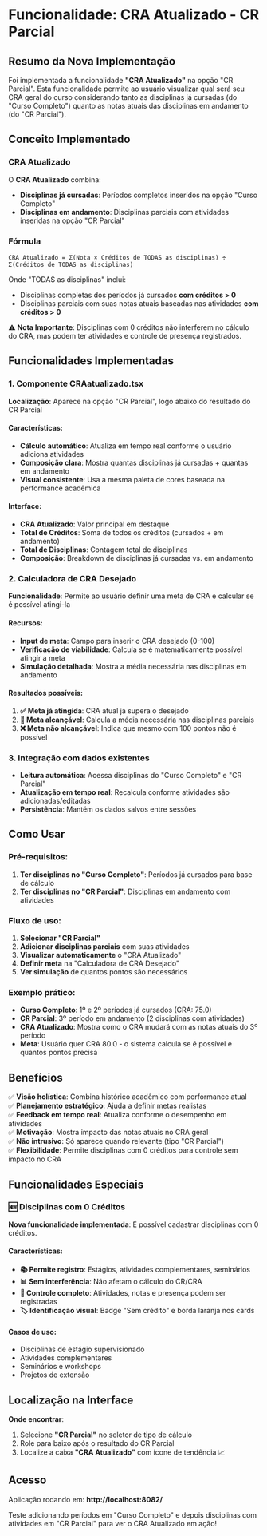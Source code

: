# Funcionalidade: CRA Atualizado - CR Parcial

## Resumo da Nova Implementação

Foi implementada a funcionalidade **"CRA Atualizado"** na opção "CR Parcial". Esta funcionalidade permite ao usuário visualizar qual será seu CRA geral do curso considerando tanto as disciplinas já cursadas (do "Curso Completo") quanto as notas atuais das disciplinas em andamento (do "CR Parcial").

## Conceito Implementado

### CRA Atualizado
O **CRA Atualizado** combina:
- **Disciplinas já cursadas**: Períodos completos inseridos na opção "Curso Completo"
- **Disciplinas em andamento**: Disciplinas parciais com atividades inseridas na opção "CR Parcial"

### Fórmula
```
CRA Atualizado = Σ(Nota × Créditos de TODAS as disciplinas) ÷ Σ(Créditos de TODAS as disciplinas)
```

Onde "TODAS as disciplinas" inclui:
- Disciplinas completas dos períodos já cursados **com créditos > 0**
- Disciplinas parciais com suas notas atuais baseadas nas atividades **com créditos > 0**

**⚠️ Nota Importante**: Disciplinas com 0 créditos não interferem no cálculo do CRA, mas podem ter atividades e controle de presença registrados.

## Funcionalidades Implementadas

### 1. Componente CRAatualizado.tsx
**Localização**: Aparece na opção "CR Parcial", logo abaixo do resultado do CR Parcial

#### Características:
- **Cálculo automático**: Atualiza em tempo real conforme o usuário adiciona atividades
- **Composição clara**: Mostra quantas disciplinas já cursadas + quantas em andamento
- **Visual consistente**: Usa a mesma paleta de cores baseada na performance acadêmica

#### Interface:
- **CRA Atualizado**: Valor principal em destaque
- **Total de Créditos**: Soma de todos os créditos (cursados + em andamento)
- **Total de Disciplinas**: Contagem total de disciplinas
- **Composição**: Breakdown de disciplinas já cursadas vs. em andamento

### 2. Calculadora de CRA Desejado
**Funcionalidade**: Permite ao usuário definir uma meta de CRA e calcular se é possível atingi-la

#### Recursos:
- **Input de meta**: Campo para inserir o CRA desejado (0-100)
- **Verificação de viabilidade**: Calcula se é matematicamente possível atingir a meta
- **Simulação detalhada**: Mostra a média necessária nas disciplinas em andamento

#### Resultados possíveis:
1. **✅ Meta já atingida**: CRA atual já supera o desejado
2. **🎯 Meta alcançável**: Calcula a média necessária nas disciplinas parciais
3. **❌ Meta não alcançável**: Indica que mesmo com 100 pontos não é possível

### 3. Integração com dados existentes
- **Leitura automática**: Acessa disciplinas do "Curso Completo" e "CR Parcial"
- **Atualização em tempo real**: Recalcula conforme atividades são adicionadas/editadas
- **Persistência**: Mantém os dados salvos entre sessões

## Como Usar

### Pré-requisitos:
1. **Ter disciplinas no "Curso Completo"**: Períodos já cursados para base de cálculo
2. **Ter disciplinas no "CR Parcial"**: Disciplinas em andamento com atividades

### Fluxo de uso:
1. **Selecionar "CR Parcial"**
2. **Adicionar disciplinas parciais** com suas atividades
3. **Visualizar automaticamente** o "CRA Atualizado"
4. **Definir meta** na "Calculadora de CRA Desejado"
5. **Ver simulação** de quantos pontos são necessários

### Exemplo prático:
- **Curso Completo**: 1º e 2º períodos já cursados (CRA: 75.0)
- **CR Parcial**: 3º período em andamento (2 disciplinas com atividades)
- **CRA Atualizado**: Mostra como o CRA mudará com as notas atuais do 3º período
- **Meta**: Usuário quer CRA 80.0 - o sistema calcula se é possível e quantos pontos precisa

## Benefícios

✅ **Visão holística**: Combina histórico acadêmico com performance atual  
✅ **Planejamento estratégico**: Ajuda a definir metas realistas  
✅ **Feedback em tempo real**: Atualiza conforme o desempenho em atividades  
✅ **Motivação**: Mostra impacto das notas atuais no CRA geral  
✅ **Não intrusivo**: Só aparece quando relevante (tipo "CR Parcial")  
✅ **Flexibilidade**: Permite disciplinas com 0 créditos para controle sem impacto no CRA

## Funcionalidades Especiais

### 🆕 Disciplinas com 0 Créditos
**Nova funcionalidade implementada**: É possível cadastrar disciplinas com 0 créditos.

#### Características:
- **📚 Permite registro**: Estágios, atividades complementares, seminários
- **📊 Sem interferência**: Não afetam o cálculo do CR/CRA
- **🎯 Controle completo**: Atividades, notas e presença podem ser registradas
- **🏷️ Identificação visual**: Badge "Sem crédito" e borda laranja nos cards

#### Casos de uso:
- Disciplinas de estágio supervisionado
- Atividades complementares
- Seminários e workshops
- Projetos de extensão  

## Localização na Interface

**Onde encontrar**: 
1. Selecione **"CR Parcial"** no seletor de tipo de cálculo
2. Role para baixo após o resultado do CR Parcial
3. Localize a caixa **"CRA Atualizado"** com ícone de tendência 📈

## Acesso
Aplicação rodando em: **http://localhost:8082/**

Teste adicionando períodos em "Curso Completo" e depois disciplinas com atividades em "CR Parcial" para ver o CRA Atualizado em ação!
